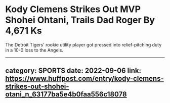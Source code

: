 # Kody Clemens Strikes Out MVP Shohei Ohtani, Trails Dad Roger By 4,671 Ks

The Detroit Tigers' rookie utility player got pressed into relief-pitching duty in a 10-0 loss to the Angels.

---
category: SPORTS
date: 2022-09-06
link: https://www.huffpost.com/entry/kody-clemens-strikes-out-shohei-otani_n_63177ba5e4b0faa556c18078
---
